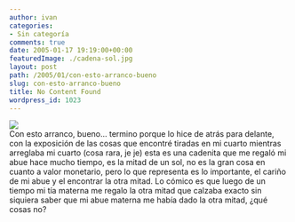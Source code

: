```yaml
---
author: ivan
categories:
- Sin categoría
comments: true
date: 2005-01-17 19:19:00+00:00
featuredImage: ./cadena-sol.jpg
layout: post
path: /2005/01/con-esto-arranco-bueno
slug: con-esto-arranco-bueno
title: No Content Found
wordpress_id: 1023
---
```


[![](https://photos1.blogger.com/img/39/1190/320/cadena%20sol.jpg)](http://photos1.blogger.com/img/39/1190/640/cadena%20sol.jpg)  
Con esto arranco, bueno... termino porque lo hice de atrás para delante, con la exposición de las cosas que encontré tiradas en mi cuarto mientras arreglaba mi cuarto (cosa rara, je je) esta es una cadenita que me regaló mi abue hace mucho tiempo, es la mitad de un sol, no es la gran cosa en cuanto a valor monetario, pero lo que representa es lo importante, el cariño de mi abue y el encontrar la otra mitad. Lo cómico es que luego de un tiempo mi tía materna me regalo la otra mitad que calzaba exacto sin siquiera saber que mi abue materna me había dado la otra mitad, ¿qué cosas no?
